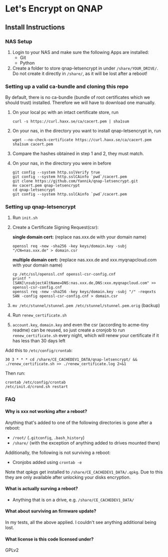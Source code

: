 # Let's Encrypt on QNAP
## Install Instructions
### NAS Setup
1. Login to your NAS and make sure the following Apps are installed:
      * Git
      * Python
2. Create a folder to store qnap-letsencrypt in under `/share/YOUR_DRIVE/`. Do not create it directly in `/share/`, as it will be lost after a reboot!

### Setting up a valid ca-bundle and cloning this repo

By default, there is no ca-bundle (bundle of root certificates which we should trust)
installed. Therefore we will have to download one manually.

1. On your local pc with an intact certificate store, run
    ```
    curl -s https://curl.haxx.se/ca/cacert.pem | sha1sum
    ```

2. On your nas, in the directory you want to install qnap-letsencrypt in, run
    ```
    wget --no-check-certificate https://curl.haxx.se/ca/cacert.pem
    sha1sum cacert.pem
    ```

3. Compare the hashes obtained in step 1 and 2, they must match.

4. On your nas, in the directory you were in before
    ```
    git config --system http.sslVerify true
    git config --system http.sslCAinfo `pwd`/cacert.pem
    git clone https://github.com/Yannik/qnap-letsencrypt.git
    mv cacert.pem qnap-letsencrypt
    cd qnap-letsencrypt
    git config --system http.sslCAinfo `pwd`/cacert.pem
    ```

### Setting up qnap-letsencrypt
1. Run `init.sh`

2. Create a Certificate Signing Request(csr):

    **single domain cert:** (replace nas.xxx.de with your domain name)
    ```
    openssl req -new -sha256 -key keys/domain.key -subj "/CN=nas.xxx.de" > domain.csr
    ```

    **multiple domain cert:** (replace nas.xxx.de and xxx.myqnapcloud.com with your domain name)
    ```
    cp /etc/ssl/openssl.cnf openssl-csr-config.cnf
    printf "[SAN]\nsubjectAltName=DNS:nas.xxx.de,DNS:xxx.myqnapcloud.com" >> openssl-csr-config.cnf
    openssl req -new -sha256 -key keys/domain.key -subj "/" -reqexts SAN -config openssl-csr-config.cnf > domain.csr
    ```
4. `mv /etc/stunnel/stunnel.pem /etc/stunnel/stunnel.pem.orig` (backup)

5. Run `renew_certificate.sh`

6. `account.key`, `domain.key` and even the csr (according to acme-tiny readme) can be reused, so just create a cronjob to run `renew_certificate.sh` every night, which will renew your certificate if it has less than 30 days left

Add this to `/etc/config/crontab`:
```
30 3 * * * cd /share/CE_CACHEDEV1_DATA/qnap-letsencrypt/ && ./renew_certificate.sh >> ./renew_certificate.log 2>&1
```

Then run:
```
crontab /etc/config/crontab
/etc/init.d/crond.sh restart
```

### FAQ
#### Why is xxx not working after a reboot?
Anything that's added to one of the following directories is gone after a reboot:
  - `/root/` (`.gitconfig`, `.bash_history`)
  - `/share/` (with the exception of anything added to drives mounted there)

Additionally, the following is not surviving a reboot:
  - Cronjobs added using `crontab -e`

Note that qpkgs get installed to `/share/CE_CACHEDEV1_DATA/.qpkg`. Due to this they are only available after unlocking your disks encryption.

#### What is actually surving a reboot?
  - Anything that is on a drive, e.g. `/share/CE_CACHEDEV1_DATA/`

#### What about surviving an firmware update?
In my tests, all the above applied. I couldn't see anything additional being lost.

#### What license is this code licensed under?
GPLv2
